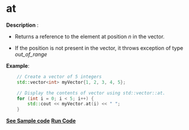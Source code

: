 # at

**Description** : 
- Returns a reference to the element at position _n_ in the vector.

- If the position is not present in the vector, it throws exception of type _out_of_range_ 
			
**Example**:
```cpp
	// Create a vector of 5 integers  
	std::vector<int> myVector{1, 2, 3, 4, 5};

	// Display the contents of vector using std::vector::at.
	for (int i = 0; i < 5; i++) {
	    std::cout << myVector.at(i) << " ";
	}
```
**[See Sample code](../snippets/vector/at.cpp)**
**[Run Code](https://rextester.com/ZGMP1944)**